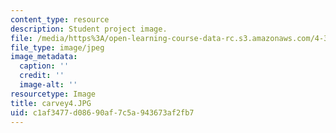```yaml
---
content_type: resource
description: Student project image.
file: /media/https%3A/open-learning-course-data-rc.s3.amazonaws.com/4-341-introduction-to-photography-fall-2002/c1af3477d08690af7c5a943673af2fb7_carvey4.JPG
file_type: image/jpeg
image_metadata:
  caption: ''
  credit: ''
  image-alt: ''
resourcetype: Image
title: carvey4.JPG
uid: c1af3477-d086-90af-7c5a-943673af2fb7
---
```

